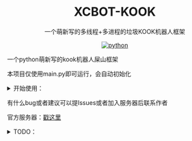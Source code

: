 <div align="center">
  
# XCBOT-KOOK

一个萌新写的多线程+多进程的垃圾KOOK机器人框架

</div>

<p align="center">
  <a href="https://www.python.org/">
    <img src="https://img.shields.io/static/v1?label=python&message=3.11.4&color=blue" alt="python">
  </a>
</P>
  
一个python萌新写的kook机器人屎山框架

本项目仅使用main.py即可运行，会自动初始化

<details>
<summary>开始使用：</summary>

- ### 1, 克隆本项目
  ```
  git clone https://github.com/XCWQW1/XCBOT-KOOK.git
  cd XCBOT-KOOK
  ```


- ### 2, 安装所需库

  ```pip install -r requirements.txt``` 

- ### 3, 创建或使用已有的KOOK机器人
  
  >请到[这里](https://developer.kookapp.cn/app/index)创建你的kook机器人

  创建好后在 应用>你创建的机器人>机器人>机器人连接模式 选择websocket
  复制你的TOKEN备用
- ### 4, 初始化
  请先执行```python main.py```初始化后再进行操作
  
- ### 4, 配置
  打开 config>config.ini 文件
  更改 token 为刚刚复制的 TOKEN
  
- ### 6, 编写插件 （可选）
	>示例的插件 kook_test.py、kook_http_api.py

- ### 7, 启动
  ```
  python main.py
  ``` 
	
  PS：第一次运行会停止2次初始化配置文件

</details>


有什么bug或者建议可以提Issues或者加入服务器后联系作者

官方服务器：[戳这里](https://kook.top/PDcaSp)

<details>
<summary>TODO：</summary>

  - #### 插件接口
    - [x] 发送消息
    - [x] 引用消息
    - [x] 发送卡片
    - [x] 发送图片
    - [x] 上传文件
    - [ ] 语音频道播放音乐
  
  - #### 扩展
    - [ ] onebot V11
    - [x] http api （只有一个发送消息的api也算是吧？后面慢慢完善
</details>
